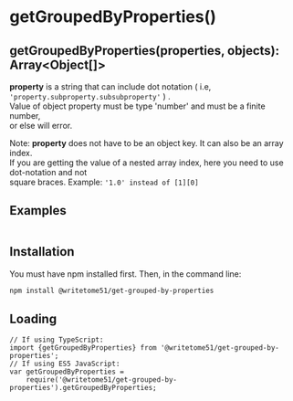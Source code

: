 # getGroupedByProperties()
## getGroupedByProperties(properties, objects): Array<Object[]>

  
<b>property</b> is a string that can include dot notation ( i.e,  `'property.subproperty.subsubproperty'` ) .  
Value of object property must be type 'number' and must be a finite number,  
or else will error. 

Note:  <b>property</b> does not have to be an object key. It can also be an array index.  
If you are getting the value of a nested array index, here you need to use dot-notation and not  
square braces.  Example: `'1.0' instead of [1][0]`

## Examples
```

```

## Installation

You must have npm installed first.  Then, in the command line:

```bash
npm install @writetome51/get-grouped-by-properties
```
## Loading
```
// If using TypeScript:
import {getGroupedByProperties} from '@writetome51/get-grouped-by-properties';
// If using ES5 JavaScript:
var getGroupedByProperties = 
	require('@writetome51/get-grouped-by-properties').getGroupedByProperties;
```

